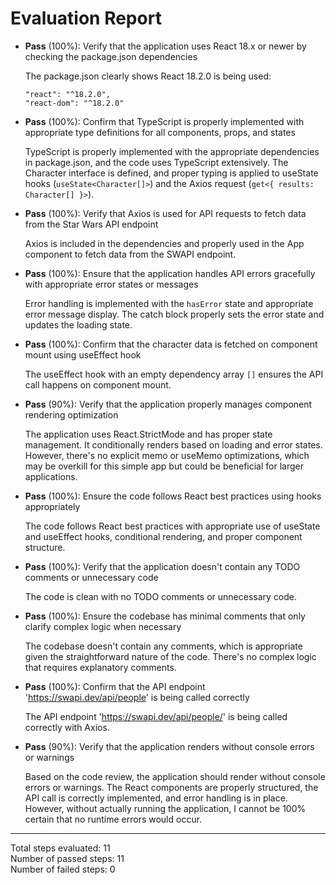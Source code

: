 # Evaluation Report

- **Pass** (100%): Verify that the application uses React 18.x or newer by checking the package.json dependencies
  
  The package.json clearly shows React 18.2.0 is being used:
  ```
  "react": "^18.2.0",
  "react-dom": "^18.2.0"
  ```

- **Pass** (100%): Confirm that TypeScript is properly implemented with appropriate type definitions for all components, props, and states
  
  TypeScript is properly implemented with the appropriate dependencies in package.json, and the code uses TypeScript extensively. The Character interface is defined, and proper typing is applied to useState hooks (`useState<Character[]>`) and the Axios request (`get<{ results: Character[] }>`).

- **Pass** (100%): Verify that Axios is used for API requests to fetch data from the Star Wars API endpoint
  
  Axios is included in the dependencies and properly used in the App component to fetch data from the SWAPI endpoint.

- **Pass** (100%): Ensure that the application handles API errors gracefully with appropriate error states or messages
  
  Error handling is implemented with the `hasError` state and appropriate error message display. The catch block properly sets the error state and updates the loading state.

- **Pass** (100%): Confirm that the character data is fetched on component mount using useEffect hook
  
  The useEffect hook with an empty dependency array `[]` ensures the API call happens on component mount.

- **Pass** (90%): Verify that the application properly manages component rendering optimization
  
  The application uses React.StrictMode and has proper state management. It conditionally renders based on loading and error states. However, there's no explicit memo or useMemo optimizations, which may be overkill for this simple app but could be beneficial for larger applications.

- **Pass** (100%): Ensure the code follows React best practices using hooks appropriately
  
  The code follows React best practices with appropriate use of useState and useEffect hooks, conditional rendering, and proper component structure.

- **Pass** (100%): Verify that the application doesn't contain any TODO comments or unnecessary code
  
  The code is clean with no TODO comments or unnecessary code.

- **Pass** (100%): Ensure the codebase has minimal comments that only clarify complex logic when necessary
  
  The codebase doesn't contain any comments, which is appropriate given the straightforward nature of the code. There's no complex logic that requires explanatory comments.

- **Pass** (100%): Confirm that the API endpoint 'https://swapi.dev/api/people' is being called correctly
  
  The API endpoint 'https://swapi.dev/api/people/' is being called correctly with Axios.

- **Pass** (90%): Verify that the application renders without console errors or warnings
  
  Based on the code review, the application should render without console errors or warnings. The React components are properly structured, the API call is correctly implemented, and error handling is in place. However, without actually running the application, I cannot be 100% certain that no runtime errors would occur.

---

Total steps evaluated: 11  
Number of passed steps: 11  
Number of failed steps: 0